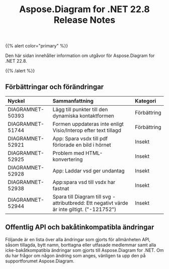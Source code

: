 ﻿---
title: Aspose.Diagram for .NET 22.8 Release Notes
type: docs
weight: 20
url: /sv/net/aspose-diagram-for-net-22-8-release-notes/
---
{{% alert color="primary" %}} 

Den här sidan innehåller information om utgåvor för Aspose.Diagram for .NET 22.8.

{{% /alert %}} 
## **Förbättringar och förändringar**

|**Nyckel**|**Sammanfattning**|**Kategori**|
|:- |:- |:- |
|DIAGRAMNET-50393|Lägg till punkter till den dynamiska kontaktformen|Förbättring|
|DIAGRAMNET-51744|Formen uppdateras inte enligt Visio/Interop efter text tillagd|Förbättring|
|DIAGRAMNET-52921|App: Spara vsdx till pdf förlorade en bild i hörnet|Insekt|
|DIAGRAMNET-52925|Problem med HTML-konvertering|Insekt|
|DIAGRAMNET-52928|App: Laddar vsd ger undantag|Insekt|
|DIAGRAMNET-52938|App:spara vsd till vsdx har fastnat|Insekt|
|DIAGRAMNET-52944|Spara till Diagram till svg - attributbredd: Ett negativt värde är inte giltigt. ("-121752")|Insekt|

## **Offentlig API och bakåtinkompatibla ändringar**
Följande är en lista över alla ändringar som gjorts för allmänheten API, såsom tillagda, bytt namn, borttagna eller utfasade medlemmar samt alla icke-bakåtkompatibla ändringar som gjorts till Aspose.Diagram for .NET. Om du har frågor om någon ändring som anges, vänligen ta upp den på supportforumet Aspose.Diagram.